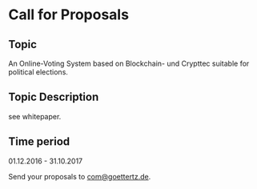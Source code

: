 # Call for Proposals

## Topic

An Online-Voting System based on Blockchain- und Crypttec suitable for political elections.

## Topic Description

see whitepaper.

## Time period

01.12.2016 - 31.10.2017

Send your proposals to com@goettertz.de.
